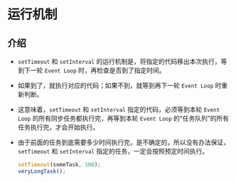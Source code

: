 # 运行机制

## 介绍

  - `setTimeout` 和 `setInterval` 的运行机制是，将指定的代码移出本次执行，等到下一轮 `Event Loop` 时，再检查是否到了指定时间。

  - 如果到了，就执行对应的代码；如果不到，就等到再下一轮 `Event Loop` 时重新判断。

  - 这意味着，`setTimeout` 和 `setInterval` 指定的代码，必须等到本轮 `Event Loop` 的所有同步任务都执行完，再等到本轮 `Event Loop` 的“任务队列”的所有任务执行完，才会开始执行。

  - 由于前面的任务到底需要多少时间执行完，是不确定的，所以没有办法保证，`setTimeout` 和 `setInterval` 指定的任务，一定会按照预定时间执行。

    ```javascript
    setTimeout(someTask, 100);
    veryLongTask();
    ```

